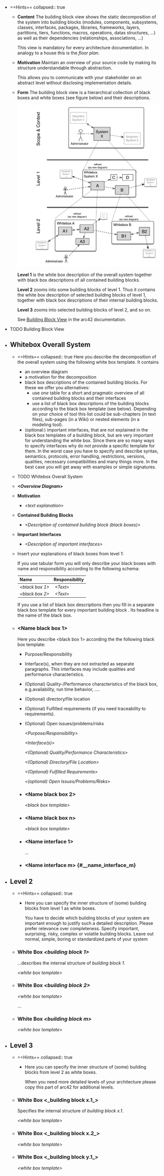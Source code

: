 - ==Hints==
  collapsed:: true
	- **Content**
	  The building block view shows the static decomposition of the system into building blocks (modules, components, subsystems, classes, interfaces, packages, libraries, frameworks, layers, partitions, tiers,
	  functions, macros, operations, datas structures, ...) as well as their dependencies (relationships, associations, ...)
	  
	  This view is mandatory for every architecture documentation. In analogy to a house this is the *floor plan*.
	- **Motivation**
	  Maintain an overview of your source code by making its structure understandable through abstraction.
	  
	  This allows you to communicate with your stakeholder on an abstract level without disclosing implementation details.
	- **Form**
	  The building block view is a hierarchical collection of black boxes and white boxes (see figure below) and their descriptions.
	  
	  ![Hierarchy of building blocks](images/05_building_blocks-EN.png)
	  
	  **Level 1** is the white box description of the overall system together with black box descriptions of all contained building blocks.
	  
	  **Level 2** zooms into some building blocks of level 1. Thus it contains the white box description of selected building blocks of level 1, together with black box descriptions of their internal building blocks.
	  
	  **Level 3** zooms into selected building blocks of level 2, and so on.
	  
	  See [Building Block View](https://docs.arc42.org/section-5/) in the arc42 documentation.
- TODO Building Block View
- ## Whitebox Overall System
	- ==Hints==
	  collapsed:: true
	  Here you describe the decomposition of the overall system using the following white box template. It contains
		- an overview diagram
		- a motivation for the decomposition
		- black box descriptions of the contained building blocks. For these we offer you alternatives:
			- use *one* table for a short and pragmatic overview of all   contained building blocks and their interfaces
			- use a list of black box descriptions of the building blocks   according to the black box template (see below). Depending on your choice of tool this list could be sub-chapters (in text
			    files), sub-pages (in a Wiki) or nested elements (in a modeling tool).
		- (optional:) important interfaces, that are not explained in the black box templates of a building block, but are very important for  understanding the white box. Since there are so many ways to specify  interfaces why do not provide a specific template for them. In the  worst case you have to specify and describe syntax, semantics,  protocols, error handling, restrictions, versions, qualities,  necessary compatibilities and many things more. In the best case you  will get away with examples or simple signatures.
	- TODO Whitebox Overall System
	- ***\<Overview Diagram>***
	- **Motivation**
		- *\<text explanation>*
	- **Contained Building Blocks**
		- *\<Description of contained building block (black boxes)>*
	- **Important Interfaces**
		- *\<Description of important interfaces>*
	- Insert your explanations of black boxes from level 1:
	  
	  If you use tabular form you will only describe your black boxes with name and responsibility according to the following schema:
	  
	  | **Name**              | **Responsibility**                            |
	  |--------------------|------------------------------------|
	  | *\<black box 1>*      |  *\<Text>*                                    |
	  | *\<black box 2>*      |  *\<Text>*                                    |
	  
	  If you use a list of black box descriptions then you fill in a separate black box template for every important building block . Its headline is the name of the black box.
	- ### \<Name black box 1>
	  Here you describe \<black box 1> according the the following black box template:
		- Purpose/Responsibility
		- Interface(s), when they are not extracted as separate paragraphs.
		    This interfaces may include qualities and performance characteristics.
		- (Optional) Quality-/Performance characteristics of the black box, e.g.availability, run time behavior, ....
		- (Optional) directory/file location
		- (Optional) Fulfilled requirements (if you need traceability to requirements).
		- (Optional) Open issues/problems/risks
		  
		  *\<Purpose/Responsibility>*
		  
		  *\<Interface(s)>*
		  
		  *\<(Optional) Quality/Performance Characteristics>*
		  
		  *\<(Optional) Directory/File Location>*
		  
		  *\<(Optional) Fulfilled Requirements>*
		  
		  *\<(optional) Open Issues/Problems/Risks>*
		- ### \<Name black box 2>
		  
		  *\<black box template>*
		- ### \<Name black box n>
		  
		  *\<black box template>*
		- ### \<Name interface 1>
		  
		  ...
		- ### \<Name interface m> {#__name_interface_m}
- ## Level 2
	- ==Hints==
	  collapsed:: true
		- Here you can specify the inner structure of (some) building blocks from level 1 as white boxes.
		  
		  You have to decide which building blocks of your system are important enough to justify such a detailed description. Please prefer relevance over completeness. Specify important, surprising, risky, complex or volatile building blocks. Leave out normal, simple, boring or standardized parts of your system
	- ### White Box *\<building block 1>*
	  
	  ...describes the internal structure of *building block 1*.
	  
	  *\<white box template>*
	- ### White Box *\<building block 2>* 
	  
	  *\<white box template>*
	  
	  ...
	- ### White Box *\<building block m>*
	  
	  *\<white box template>*
- ## Level 3
	- ==Hints==
	  collapsed:: true
		- Here you can specify the inner structure of (some) building blocks from level 2 as white boxes.
		  
		  When you need more detailed levels of your architecture please copy this part of arc42 for additional levels.
	- ### White Box \<\_building block x.1\_\>
	  
	  Specifies the internal structure of *building block x.1*.
	  
	  *\<white box template>*
	- ### White Box \<\_building block x.2\_\> 
	  
	  *\<white box template>*
	- ### White Box \<\_building block y.1\_\> 
	  
	  *\<white box template>*